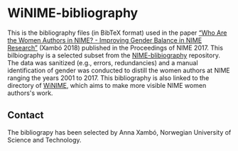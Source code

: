 # WiNIME-bibliography

This is the bibliography files (in BibTeX format) used in the paper [“Who Are the Women Authors in NIME? - Improving Gender Balance in NIME Research”](http://annaxambo.me/pub/Xambo_2018_WiNIME.pdf) (Xambó 2018) published in the Proceedings of NIME 2017. This bilbiography is a selected subset from the [NIME-blibiography](https://github.com/NIME-conference/NIME-bibliography) repository. The data was sanitized (e.g., errors, redundancies) and a manual identification of gender was conducted to distill the women authors at NIME ranging the years 2001 to 2017. This bibliography is also linked to the directory of [WiNIME](https://axambo.github.io/directory-of-winime/), which aims to make more visible NIME women authors's work.

## Contact

The bibliograpy has been selected by Anna Xambó, Norwegian University of Science and Technology.